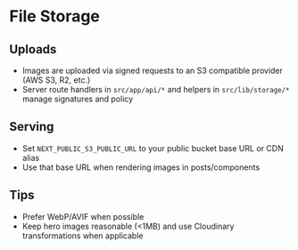 # File Storage

## Uploads

- Images are uploaded via signed requests to an S3 compatible provider (AWS S3, R2, etc.)
- Server route handlers in `src/app/api/*` and helpers in `src/lib/storage/*` manage signatures and policy

## Serving

- Set `NEXT_PUBLIC_S3_PUBLIC_URL` to your public bucket base URL or CDN alias
- Use that base URL when rendering images in posts/components

## Tips

- Prefer WebP/AVIF when possible
- Keep hero images reasonable (<1MB) and use Cloudinary transformations when applicable
